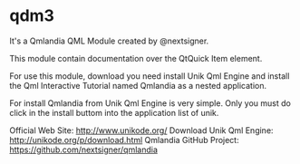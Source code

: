 # qdm3

It's a Qmlandia QML Module created by @nextsigner. 

This module contain documentation over the QtQuick Item element. 

For use this module, download you need install Unik Qml Engine and install the Qml Interactive Tutorial named Qmlandia as a nested application. 

For install Qmlandia from Unik Qml Engine is very simple. Only you must do click in the install buttom into the application list of unik. 

Official Web Site: http://www.unikode.org/ 
Download Unik Qml Engine: http://unikode.org/p/download.html 
Qmlandia GitHub Project: https://github.com/nextsigner/qmlandia
